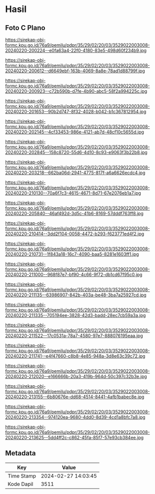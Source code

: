 # Hasil

## Foto C Plano

https://sirekap-obj-formc.kpu.go.id/76a9/pemilu/pdpr/35/29/02/20/03/3529022003008-20240220-200224--e0fa63a4-22f0-4180-83e5-498d60f234b9.jpg

https://sirekap-obj-formc.kpu.go.id/76a9/pemilu/pdpr/35/29/02/20/03/3529022003008-20240220-200612--d6649ebf-163b-4069-8a8e-78ad1d88799f.jpg

https://sirekap-obj-formc.kpu.go.id/76a9/pemilu/pdpr/35/29/02/20/03/3529022003008-20240220-200923--c72b590b-d7fe-4b90-abc5-58f2a994225c.jpg

https://sirekap-obj-formc.kpu.go.id/76a9/pemilu/pdpr/35/29/02/20/03/3529022003008-20240220-201653--90b2d747-8f32-4028-b042-b1c367812954.jpg

https://sirekap-obj-formc.kpu.go.id/76a9/pemilu/pdpr/35/29/02/20/03/3529022003008-20240220-202145--4cf33453-986e-4121-ab7d-48cf10c5655d.jpg

https://sirekap-obj-formc.kpu.go.id/76a9/pemilu/pdpr/35/29/02/20/03/3529022003008-20240220-202845--158c8720-55d6-4d10-8c93-e9063f3b22b8.jpg

https://sirekap-obj-formc.kpu.go.id/76a9/pemilu/pdpr/35/29/02/20/03/3529022003008-20240220-203218--662ba06d-2941-4775-817f-a6a6626ecdc4.jpg

https://sirekap-obj-formc.kpu.go.id/76a9/pemilu/pdpr/35/29/02/20/03/3529022003008-20240220-210130--70a6f7c3-4615-4671-8d71-67e2076eb1a7.jpg

https://sirekap-obj-formc.kpu.go.id/76a9/pemilu/pdpr/35/29/02/20/03/3529022003008-20240220-205840--46af492d-3d5c-41b6-8169-57dddf763ff8.jpg

https://sirekap-obj-formc.kpu.go.id/76a9/pemilu/pdpr/35/29/02/20/03/3529022003008-20240220-210414--3dd2f104-0058-4472-b293-f623771ed4f2.jpg

https://sirekap-obj-formc.kpu.go.id/76a9/pemilu/pdpr/35/29/02/20/03/3529022003008-20240220-210731--1f843a18-16c7-4090-baa5-8281e1603ff1.jpg

https://sirekap-obj-formc.kpu.go.id/76a9/pemilu/pdpr/35/29/02/20/03/3529022003008-20240220-211000--968f87e7-bf90-4c66-9f72-db1cd67f95c0.jpg

https://sirekap-obj-formc.kpu.go.id/76a9/pemilu/pdpr/35/29/02/20/03/3529022003008-20240220-211135--63986907-842b-403a-be48-3ba7a25927cd.jpg

https://sirekap-obj-formc.kpu.go.id/76a9/pemilu/pdpr/35/29/02/20/03/3529022003008-20240220-211335--705194ee-3828-42d3-badd-28ec7cb59a3a.jpg

https://sirekap-obj-formc.kpu.go.id/76a9/pemilu/pdpr/35/29/02/20/03/3529022003008-20240220-211522--17c0531a-78a7-4580-97e7-888076195eaa.jpg

https://sirekap-obj-formc.kpu.go.id/76a9/pemilu/pdpr/35/29/02/20/03/3529022003008-20240220-211741--e4f47660-c8b8-4e85-948a-3d8e63c39c72.jpg

https://sirekap-obj-formc.kpu.go.id/76a9/pemilu/pdpr/35/29/02/20/03/3529022003008-20240220-212020--e166666b-20a3-419b-964d-50c397c32b3e.jpg

https://sirekap-obj-formc.kpu.go.id/76a9/pemilu/pdpr/35/29/02/20/03/3529022003008-20240220-213155--6b80676e-dd68-4514-8441-4afb1babec8e.jpg

https://sirekap-obj-formc.kpu.go.id/76a9/pemilu/pdpr/35/29/02/20/03/3529022003008-20240220-213354--974120ea-9680-4dd0-8d39-4cd1a8bfc7a8.jpg

https://sirekap-obj-formc.kpu.go.id/76a9/pemilu/pdpr/35/29/02/20/03/3529022003008-20240220-213625--5dd4ff2c-c862-45fa-85f7-57e93cb384ee.jpg


## Metadata

| Key        | Value               |
| ---------- | ------------------- |
| Time Stamp | 2024-02-27 14:03:45 |
| Kode Dapil | 3511                |



